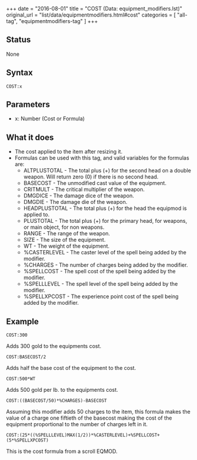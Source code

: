 +++
date = "2016-08-01"
title = "COST (Data: equipment_modifiers.lst)"
original_url = "list/data/equipmentmodifiers.html#cost"
categories = [ "all-tag", "equipmentmodifiers-tag" ]
+++

## Status

None

## Syntax

`COST:x`

## Parameters

-   x: Number (Cost or Formula)



What it does
------------

-   The cost applied to the item after resizing it.
-   Formulas can be used with this tag, and valid variables for the
    formulas are:
    -   ALTPLUSTOTAL - The total plus (+) for the second head on a
        double weapon. Will return zero (0) if there is no second head.
    -   BASECOST - The unmodified cast value of the equipment.
    -   CRITMULT - The critical multiplier of the weapon.
    -   DMGDICE - The damage dice of the weapon.
    -   DMGDIE - The damage die of the weapon.
    -   HEADPLUSTOTAL - The total plus (+) for the head the equipmod is
        applied to.
    -   PLUSTOTAL - The total plus (+) for the primary head, for
        weapons, or main object, for non weapons.
    -   RANGE - The range of the weapon.
    -   SIZE - The size of the equipment.
    -   WT - The weight of the equipment.
    -   %CASTERLEVEL - The caster level of the spell being added by
        the modifier.
    -   %CHARGES - The number of charges being added by the modifier.
    -   %SPELLCOST - The spell cost of the spell being added by
        the modifier.
    -   %SPELLLEVEL - The spell level of the spell being added by
        the modifier.
    -   %SPELLXPCOST - The experience point cost of the spell being
        added by the modifier.

Example
-------

`COST:300`

Adds 300 gold to the equipments cost.

`COST:BASECOST/2`

Adds half the base cost of the equipment to the cost.

`COST:500*WT`

Adds 500 gold per lb. to the equipments cost.

`COST:((BASECOST/50)*%CHARGES)-BASECOST`

Assuming this modifier adds 50 charges to the item, this formula makes
the value of a charge one fiftieth of the basecost making the cost of
the equipment proportional to the number of charges left in it.

`COST:(25*((%SPELLLEVEL)MAX(1/2))*%CASTERLEVEL)+%SPELLCOST+(5*%SPELLXPCOST)`

This is the cost formula from a scroll EQMOD.

